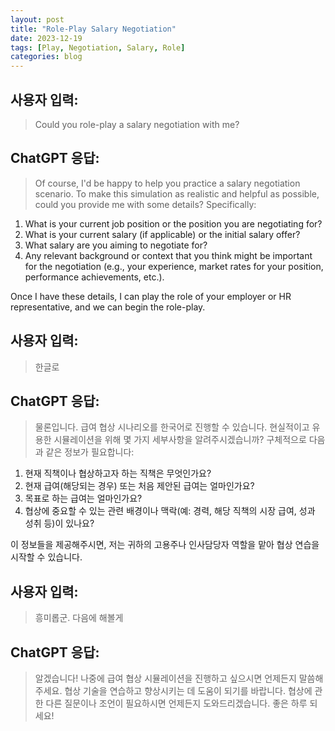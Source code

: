 ```yaml
---
layout: post
title: "Role-Play Salary Negotiation"
date: 2023-12-19
tags: [Play, Negotiation, Salary, Role]
categories: blog
---
```


## 사용자 입력:
> Could you role-play a salary negotiation with me?

## ChatGPT 응답:
> Of course, I'd be happy to help you practice a salary negotiation scenario. To make this simulation as realistic and helpful as possible, could you provide me with some details? Specifically:

1. What is your current job position or the position you are negotiating for?
2. What is your current salary (if applicable) or the initial salary offer?
3. What salary are you aiming to negotiate for?
4. Any relevant background or context that you think might be important for the negotiation (e.g., your experience, market rates for your position, performance achievements, etc.).

Once I have these details, I can play the role of your employer or HR representative, and we can begin the role-play.

## 사용자 입력:
> 한글로

## ChatGPT 응답:
> 물론입니다. 급여 협상 시나리오를 한국어로 진행할 수 있습니다. 현실적이고 유용한 시뮬레이션을 위해 몇 가지 세부사항을 알려주시겠습니까? 구체적으로 다음과 같은 정보가 필요합니다:

1. 현재 직책이나 협상하고자 하는 직책은 무엇인가요?
2. 현재 급여(해당되는 경우) 또는 처음 제안된 급여는 얼마인가요?
3. 목표로 하는 급여는 얼마인가요?
4. 협상에 중요할 수 있는 관련 배경이나 맥락(예: 경력, 해당 직책의 시장 급여, 성과 성취 등)이 있나요?

이 정보들을 제공해주시면, 저는 귀하의 고용주나 인사담당자 역할을 맡아 협상 연습을 시작할 수 있습니다.

## 사용자 입력:
> 흥미롭군. 다음에 해볼게

## ChatGPT 응답:
> 알겠습니다! 나중에 급여 협상 시뮬레이션을 진행하고 싶으시면 언제든지 말씀해 주세요. 협상 기술을 연습하고 향상시키는 데 도움이 되기를 바랍니다. 협상에 관한 다른 질문이나 조언이 필요하시면 언제든지 도와드리겠습니다. 좋은 하루 되세요!

